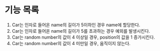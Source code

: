 # 기능 목록

1. Car는 인자로 들어온 name의 길이가 5이하인 경우 name에 할당한다.
2. Car는 인자로 들어온 name의 길이가 5를 초과하는 경우 예외를 발생시킨다.
3. Car는 random number의 값이 4 이상일 경우, position의 값을 1 증가시킨다.
4. Car는 random number의 값이 4 미만일 경우, 움직이지 않는다.
